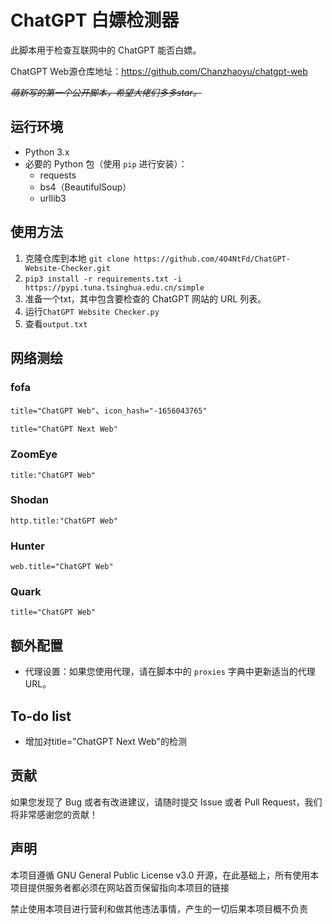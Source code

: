 
# ChatGPT 白嫖检测器

此脚本用于检查互联网中的 ChatGPT 能否白嫖。

ChatGPT Web源仓库地址：https://github.com/Chanzhaoyu/chatgpt-web

*~~萌新写的第一个公开脚本，希望大佬们多多star。~~*


## 运行环境

- Python 3.x
- 必要的 Python 包（使用 `pip` 进行安装）：
  - requests
  - bs4（BeautifulSoup）
  - urllib3

## 使用方法

1. 克隆仓库到本地 `git clone https://github.com/4O4NtFd/ChatGPT-Website-Checker.git`
2. `pip3 install -r requirements.txt -i https://pypi.tuna.tsinghua.edu.cn/simple`
3. 准备一个txt，其中包含要检查的 ChatGPT 网站的 URL 列表。
4. 运行`ChatGPT Website Checker.py`
5. 查看`output.txt`

## 网络测绘

### fofa

`title="ChatGPT Web"`、`icon_hash="-1656043765"`

`title="ChatGPT Next Web"`

### ZoomEye

`title:"ChatGPT Web"`

### Shodan

`http.title:"ChatGPT Web"`

### Hunter

`web.title="ChatGPT Web"`

### Quark

`title="ChatGPT Web"`


## 额外配置

- 代理设置：如果您使用代理，请在脚本中的 `proxies` 字典中更新适当的代理 URL。

## To-do list

- 增加对title="ChatGPT Next Web"的检测

## 贡献

如果您发现了 Bug 或者有改进建议，请随时提交 Issue 或者 Pull Request，我们将非常感谢您的贡献！

## 声明

本项目遵循 GNU General Public License v3.0 开源，在此基础上，所有使用本项目提供服务者都必须在网站首页保留指向本项目的链接

禁止使用本项目进行营利和做其他违法事情，产生的一切后果本项目概不负责
